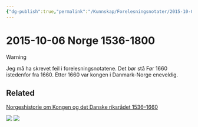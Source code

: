 ```yaml
---
{"dg-publish":true,"permalink":"/Kunnskap/Forelesningsnotater/2015-10-06 Norge 1536-1800/","title":"2015-10-06 Norge 1536-1800","tags":["historie","hi110","forelesning"]}
---
```



# 2015-10-06 Norge 1536-1800
>[!Warning]
>Jeg må ha skrevet feil i forelesningsnotatene. Det bør stå Før 1660 istedenfor fra 1660. Etter 1660 var kongen i Danmark-Norge eneveldig.

## Related
[Norgeshistorie om Kongen og det Danske riksrådet 1536–1660](https://www.norgeshistorie.no/kirkestat/1123-kongen-og-det-danske-riksradet-1536-1660.html)

![](/img/user/_resources/IMG_20151119_112931.png)
![](/img/user/_resources/IMG_20151119_112942.png)
